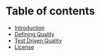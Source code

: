# Table of contents

* [Introduction](README.md)
* [Defining Quality](introduction.md)
* [Test Driven Quality](test-driven-quality.md)
* [License](license.md)

